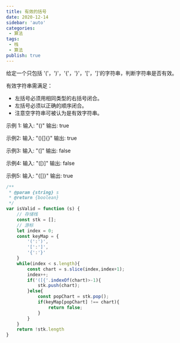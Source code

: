 ```yaml
---
title: 有效的括号
date: 2020-12-14
sidebar: 'auto'
categories:
 - 算法
tags:
 - 栈
 - 算法
publish: true
---
```

给定一个只包括 '('，')'，'{'，'}'，'['，']'的字符串，判断字符串是否有效。

有效字符串需满足：
+ 左括号必须用相同类型的右括号闭合。
+ 左括号必须以正确的顺序闭合。
+ 注意空字符串可被认为是有效字符串。

示例 1:
输入: "()"
输出: true

示例2:
输入: "()[]{}"
输出: true

示例3:
输入: "(]"
输出: false

示例4:
输入: "([)]"
输出: false

示例5:
输入: "{[]}"
输出: true

```javascript
/**
 * @param {string} s
 * @return {boolean}
 */
var isValid = function (s) {
    // 存储栈
    const stk = [];
    // 游标
    let index = 0;
    const keyMap = {
        '(':')',
        '[':']',
        '{':'}'
    }
    while(index < s.length){
        const chart = s.slice(index,index+1);
        index++;
        if('([{'.indexOf(chart)>-1){
            stk.push(chart);
        }else{
            const popChart = stk.pop();
            if(keyMap[popChart] !== chart){
                return false;
            }
        }
    }
    return !stk.length
}
```
